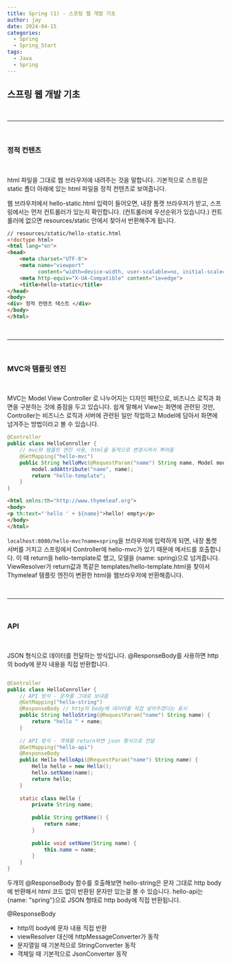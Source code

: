 ```yaml
---
title: Spring (1) - 스프링 웹 개발 기초
author: jay
date: 2024-04-15
categories:
  - Spring
  - Spring_Start
tags:
  - Java
  - Spring
---
```

## **스프링 웹 개발 기초**


<br />
 
---

<br/>

### 정적 컨텐츠
<br/>

html 파일을 그대로 웹 브라우저에 내려주는 것을 말합니다. 기본적으로 스프링은 static 폴더 아래에 있는 html 파일을 정적 컨텐츠로 보여줍니다. 

웹 브라우저에서 hello-static.html 입력이 들어오면, 내장 톰캣 브라우저가 받고, 스프링에서는 먼저 컨트롤러가 있는지 확인합니다. (컨트롤러에 우선순위가 있습니다.) 컨트롤러에 없으면 resources/static 안에서 찾아서 반환해주게 됩니다.

```html
// resources/static/hello-static.html
<!doctype html>  
<html lang="en">  
<head>  
    <meta charset="UTF-8">  
    <meta name="viewport"  
          content="width=device-width, user-scalable=no, initial-scale=1.0, maximum-scale=1.0, minimum-scale=1.0">  
    <meta http-equiv="X-UA-Compatible" content="ie=edge">  
    <title>hello-static</title>  
</head>  
<body>  
<div> 정적 컨텐츠 테스트 </div>  
</body>  
</html>
```



<br />
 
---

<br/>

### MVC와 템플릿 엔진
<br/>

MVC는 Model View Controller 로 나누어지는 디자인 패턴으로, 비즈니스 로직과 화면을 구분하는 것에 중점을 두고 있습니다. 쉽게 말해서 View는 화면에 관련된 것만, Controller는 비즈니스 로직과 서버에 관련된 일만 작업하고 Model에 담아서 화면에 넘겨주는 방법이라고 볼 수 있습니다.

```java
@Controller  
public class HelloConroller {
	// mvc와 템플릿 엔진 사용, html을 동적으로 변경시켜서 뿌려줌  
	@GetMapping("hello-mvc")  
	public String helloMvc(@RequestParam("name") String name, Model model){  
	    model.addAttribute("name", name);  
	    return "hello-template";  
	}
}
```

```html
<html xmlns:th="http://www.thymeleaf.org">  
<body>  
<p th:text="'hello ' + ${name}">hello! empty</p>  
</body>  
</html>
```

`localhost:8080/hello-mvc?name=spring`을 브라우저에 입력하게 되면, 내장 톰켓 서버를 거치고 스프링에서 Controller에 hello-mvc가 있기 때문에 메서드를 호출합니다. 이 때 return을 hello-template로 했고, 모델을 (name: spring)으로 넘겨줍니다. ViewResolver가 return값과 똑같은 templates/hello-template.html을 찾아서 Thymeleaf 템플릿 엔진이 변환한 html을 웹브라우저에 반환해줍니다.


<br />
 
---

<br/>

### API
<br/>

JSON 형식으로 데이터를 전달하는 방식입니다. @ResponseBody를 사용하면 http의 body에 문자 내용을 직접 반환합니다.

```java

@Controller  
public class HelloConroller {    
    // API 방식 - 문자를 그대로 보내줌  
    @GetMapping("hello-string")  
    @ResponseBody // http의 body에 데이터를 직접 넣어주겠다는 표시  
    public String helloString(@RequestParam("name") String name) {  
        return "hello " + name;  
    }  
  
    // API 방식 - 객체를 return하면 json 형식으로 전달  
    @GetMapping("hello-api")  
    @ResponseBody  
    public Hello helloApi(@RequestParam("name") String name) {  
        Hello hello = new Hello();  
        hello.setName(name);  
        return hello;  
    }  
  
    static class Hello {  
        private String name;  
  
        public String getName() {  
            return name;  
        }  
  
        public void setName(String name) {  
            this.name = name;  
        }  
    }  
}
```

두개의 @ResponseBody 함수를 호출해보면 hello-string은 문자 그대로 http body에 반환해서 html 코드 없이 반환된 문자만 있는걸 볼 수 있습니다. hello-api는 {name: "spring"}으로 JSON 형태로 http body에 직접 반환됩니다.

@ResponseBody
- http의 body에 문자 내용 직접 반환
- viewResolver 대신에 httpMessageConverter가 동작
- 문자열일 때 기본적으로 StringConverter 동작
- 객체일 때 기본적으로 JsonConverter 동작
